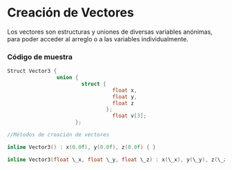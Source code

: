 # Creación de Vectores

Los vectores son estructuras y uniones de diversas variables anónimas, para poder acceder al arreglo o a las variables individualmente.

### Código de muestra

````cpp
Struct Vector3 {
                union {
                        struct {
                                  float x,
                                  float y,
                                  float z
                                };
                                  float v[3];
                      };

//Métodos de creación de vectores

inline Vector3() : x(0.0f), y(0.0f), z(0.0f) { }

inline Vector3(float \_x, float \_y, float \_z) : x(\_x), y(\_y), z(\_z) { }```

````

